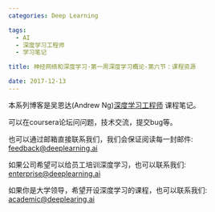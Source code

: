 ```yaml
---
categories: Deep Learning

tags: 
  - AI
  - 深度学习工程师
  - 学习笔记

title: 神经网络和深度学习-第一周深度学习概论-第六节：课程资源

date: 2017-12-13
---
```


本系列博客是吴恩达(Andrew Ng)[深度学习工程师](http://mooc.study.163.com/smartSpec/detail/1001319001.htm) 课程笔记。

可以在coursera论坛问问题，技术交流，提交bug等。

也可以通过邮箱直接联系我们，我们会保证阅读每一封邮件: feedback@deeplearning.ai

如果公司希望可以给员工培训深度学习，也可以联系我们: enterprise@deeplearning.ai

如果你是大学领导，希望开设深度学习的课程，也可以联系我们: academic@deeplearing.ai
